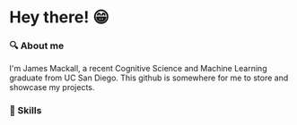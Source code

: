 # Hey there! :grin:

### :mag:    About me
I'm James Mackall, a recent Cognitive Science and Machine Learning graduate from UC San Diego.  This github is somewhere for me to store and showcase my projects.

### :abacus:    Skills
![<Jupyter>](https://img.shields.io/badge/<Jupyter>-<Orange>?style=for-the-badge&logo=<Jupyter>&logoColor=<Orange>)
